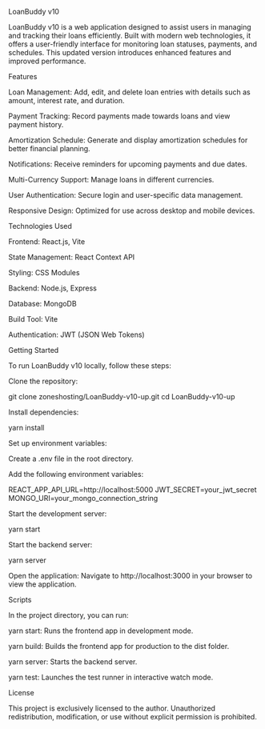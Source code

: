 LoanBuddy v10

LoanBuddy v10 is a web application designed to assist users in managing and tracking their loans efficiently. Built with modern web technologies, it offers a user-friendly interface for monitoring loan statuses, payments, and schedules. This updated version introduces enhanced features and improved performance.

Features

Loan Management: Add, edit, and delete loan entries with details such as amount, interest rate, and duration.

Payment Tracking: Record payments made towards loans and view payment history.

Amortization Schedule: Generate and display amortization schedules for better financial planning.

Notifications: Receive reminders for upcoming payments and due dates.

Multi-Currency Support: Manage loans in different currencies.

User Authentication: Secure login and user-specific data management.

Responsive Design: Optimized for use across desktop and mobile devices.

Technologies Used

Frontend: React.js, Vite

State Management: React Context API

Styling: CSS Modules

Backend: Node.js, Express

Database: MongoDB

Build Tool: Vite

Authentication: JWT (JSON Web Tokens)

Getting Started

To run LoanBuddy v10 locally, follow these steps:

Clone the repository:

git clone zoneshosting/LoanBuddy-v10-up.git
cd LoanBuddy-v10-up

Install dependencies:

yarn install

Set up environment variables:

Create a .env file in the root directory.

Add the following environment variables:

REACT_APP_API_URL=http://localhost:5000
JWT_SECRET=your_jwt_secret
MONGO_URI=your_mongo_connection_string

Start the development server:

yarn start

Start the backend server:

yarn server

Open the application:
Navigate to http://localhost:3000 in your browser to view the application.

Scripts

In the project directory, you can run:

yarn start: Runs the frontend app in development mode.

yarn build: Builds the frontend app for production to the dist folder.

yarn server: Starts the backend server.

yarn test: Launches the test runner in interactive watch mode.

License

This project is exclusively licensed to the author. Unauthorized redistribution, modification, or use without explicit permission is prohibited.
